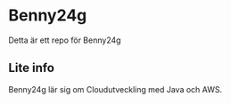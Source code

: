 # Benny24g

Detta är ett repo för Benny24g

## Lite info

Benny24g lär sig om Cloudutveckling med Java och AWS.